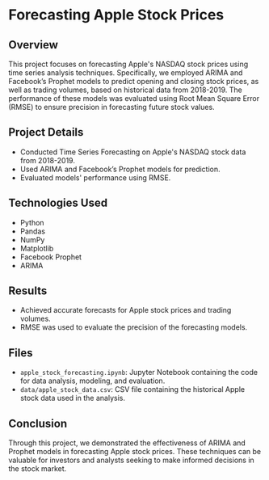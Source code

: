 # Forecasting Apple Stock Prices

## Overview
This project focuses on forecasting Apple's NASDAQ stock prices using time series analysis techniques. Specifically, we employed ARIMA and Facebook’s Prophet models to predict opening and closing stock prices, as well as trading volumes, based on historical data from 2018-2019. The performance of these models was evaluated using Root Mean Square Error (RMSE) to ensure precision in forecasting future stock values.

## Project Details
- Conducted Time Series Forecasting on Apple's NASDAQ stock data from 2018-2019.
- Used ARIMA and Facebook’s Prophet models for prediction.
- Evaluated models' performance using RMSE.

## Technologies Used
- Python
- Pandas
- NumPy
- Matplotlib
- Facebook Prophet
- ARIMA

## Results
- Achieved accurate forecasts for Apple stock prices and trading volumes.
- RMSE was used to evaluate the precision of the forecasting models.

## Files
- `apple_stock_forecasting.ipynb`: Jupyter Notebook containing the code for data analysis, modeling, and evaluation.
- `data/apple_stock_data.csv`: CSV file containing the historical Apple stock data used in the analysis.



## Conclusion
Through this project, we demonstrated the effectiveness of ARIMA and Prophet models in forecasting Apple stock prices. These techniques can be valuable for investors and analysts seeking to make informed decisions in the stock market.
